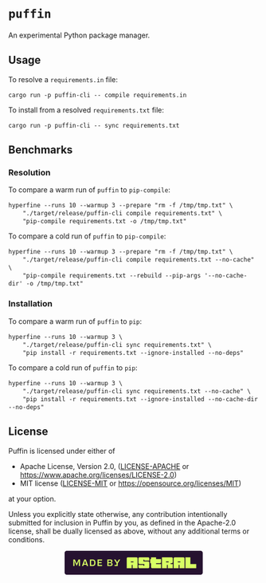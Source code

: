 # `puffin`

An experimental Python package manager.

## Usage

To resolve a `requirements.in` file:

```shell
cargo run -p puffin-cli -- compile requirements.in
```

To install from a resolved `requirements.txt` file:

```shell
cargo run -p puffin-cli -- sync requirements.txt
```

## Benchmarks

### Resolution

To compare a warm run of `puffin` to `pip-compile`:

```shell
hyperfine --runs 10 --warmup 3 --prepare "rm -f /tmp/tmp.txt" \
    "./target/release/puffin-cli compile requirements.txt" \
    "pip-compile requirements.txt -o /tmp/tmp.txt"
```

To compare a cold run of `puffin` to `pip-compile`:

```shell
hyperfine --runs 10 --warmup 3 --prepare "rm -f /tmp/tmp.txt" \
    "./target/release/puffin-cli compile requirements.txt --no-cache" \
    "pip-compile requirements.txt --rebuild --pip-args '--no-cache-dir' -o /tmp/tmp.txt"
```

### Installation

To compare a warm run of `puffin` to `pip`:

```shell
hyperfine --runs 10 --warmup 3 \
    "./target/release/puffin-cli sync requirements.txt" \
    "pip install -r requirements.txt --ignore-installed --no-deps"
```

To compare a cold run of `puffin` to `pip`:

```shell
hyperfine --runs 10 --warmup 3 \
    "./target/release/puffin-cli sync requirements.txt --no-cache" \
    "pip install -r requirements.txt --ignore-installed --no-cache-dir --no-deps"
```

## License

Puffin is licensed under either of

- Apache License, Version 2.0, ([LICENSE-APACHE](LICENSE-APACHE) or https://www.apache.org/licenses/LICENSE-2.0)
- MIT license ([LICENSE-MIT](LICENSE-MIT) or https://opensource.org/licenses/MIT)

at your option.

Unless you explicitly state otherwise, any contribution intentionally submitted
for inclusion in Puffin by you, as defined in the Apache-2.0 license, shall be
dually licensed as above, without any additional terms or conditions.

<div align="center">
  <a target="_blank" href="https://astral.sh" style="background:none">
    <img src="https://raw.githubusercontent.com/astral-sh/ruff/main/assets/svg/Astral.svg">
  </a>
</div>

